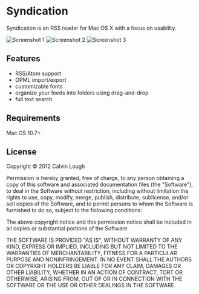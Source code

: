 Syndication
===========

Syndication is an RSS reader for Mac OS X with a focus on usability.

![Screenshot 1](https://raw.github.com/calvinlough/syndication/gh-pages/images/screenshot2.jpg)
![Screenshot 2](https://raw.github.com/calvinlough/syndication/gh-pages/images/screenshot3.jpg)
![Screenshot 3](https://raw.github.com/calvinlough/syndication/gh-pages/images/screenshot4.jpg)

## Features

* RSS/Atom support
* OPML import/export
* customizable fonts
* organize your feeds into folders using drag-and-drop
* full text search

## Requirements

Mac OS 10.7+

## License

Copyright &copy; 2012 Calvin Lough

Permission is hereby granted, free of charge, to any person obtaining
a copy of this software and associated documentation files (the
"Software"), to deal in the Software without restriction, including
without limitation the rights to use, copy, modify, merge, publish,
distribute, sublicense, and/or sell copies of the Software, and to
permit persons to whom the Software is furnished to do so, subject to
the following conditions:

The above copyright notice and this permission notice shall be
included in all copies or substantial portions of the Software.

THE SOFTWARE IS PROVIDED "AS IS", WITHOUT WARRANTY OF ANY KIND,
EXPRESS OR IMPLIED, INCLUDING BUT NOT LIMITED TO THE WARRANTIES OF
MERCHANTABILITY, FITNESS FOR A PARTICULAR PURPOSE AND
NONINFRINGEMENT. IN NO EVENT SHALL THE AUTHORS OR COPYRIGHT HOLDERS BE
LIABLE FOR ANY CLAIM, DAMAGES OR OTHER LIABILITY, WHETHER IN AN ACTION
OF CONTRACT, TORT OR OTHERWISE, ARISING FROM, OUT OF OR IN CONNECTION
WITH THE SOFTWARE OR THE USE OR OTHER DEALINGS IN THE SOFTWARE.
